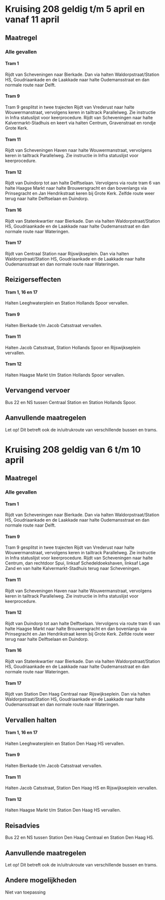 # Kruising 208 geldig t/m 5 april en vanaf 11 april
## Maatregel
### Alle gevallen

#### Tram 1
Rijdt van Scheveningen naar Bierkade. Dan via halten Waldorpstraat/Station HS, Goudriaankade en de Laakkade naar halte Oudemansstraat en dan normale route naar Delft.

#### Tram 9
Tram 9 gesplitst in twee trajecten
Rijdt van Vrederust naar halte Wouwermanstraat, vervolgens keren in tailtrack Parallelweg. Zie instructie in Infra statuslijst voor keerprocedure.
Rijdt van Scheveningen naar halte Kalvermarkt-Stadhuis en keert via halten Centrum, Gravenstraat en rondje Grote Kerk. 

#### Tram 11 
Rijdt van Scheveningen Haven naar halte Wouwermanstraat, vervolgens keren in tailtrack Parallelweg. Zie instructie in Infra statuslijst voor keerprocedure.

#### Tram 12 
Rijdt van Duindorp tot aan halte Delftselaan. Vervolgens via route tram 6 van halte Haagse Markt naar halte Brouwersgracht en dan bovenlangs via Prinsegracht en Jan Hendrikstraat keren bij Grote Kerk. Zelfde route weer terug naar halte Delftselaan en Duindorp.

#### Tram 16 
Rijdt van Statenkwartier naar Bierkade. Dan via halten Waldorpstraat/Station HS, Goudriaankade en de Laakkade naar halte Oudemansstraat en dan normale route naar Wateringen. 

#### Tram 17 
Rijdt van Centraal Station naar Rijswijkseplein. Dan via halten Waldorpstraat/Station HS, Goudriaankade en de Laakkade naar halte Oudemansstraat en dan normale route naar Wateringen. 

## Reizigerseffecten

#### Tram 1, 16 en 17
Halten Leeghwaterplein en Station Hollands Spoor vervallen.

#### Tram 9
Halten Bierkade t/m Jacob Catsstraat vervallen.

#### Tram 11 
Halten Jacob Catsstraat, Station Hollands Spoor en Rijswijkseplein vervallen.

#### Tram 12 
Halten Haagse Markt t/m Station Hollands Spoor vervallen.

## Vervangend vervoer
Bus 22 en NS tussen Centraal Station en Station Hollands Spoor.

## Aanvullende maatregelen
Let op! Dit betreft ook de in/uitrukroute van verschillende bussen en trams. 

# Kruising 208 geldig van 6 t/m 10 april 
## Maatregel
### Alle gevallen

#### Tram 1
Rijdt van Scheveningen naar Bierkade. Dan via halten Waldorpstraat/Station HS, Goudriaankade en de Laakkade naar halte Oudemansstraat en dan normale route naar Delft.

#### Tram 9
Tram 9 gesplitst in twee trajecten
Rijdt van Vrederust naar halte Wouwermanstraat, vervolgens keren in tailtrack Parallelweg. Zie instructie in Infra statuslijst voor keerprocedure.
Rijdt van Scheveningen naar halte Centrum, dan rechtdoor Spui, linksaf Schedeldoekshaven, linksaf Lage Zand en van halte Kalvermarkt-Stadhuis terug naar Scheveningen. 

#### Tram 11 
Rijdt van Scheveningen Haven naar halte Wouwermanstraat, vervolgens keren in tailtrack Parallelweg. Zie instructie in Infra statuslijst voor keerprocedure.

#### Tram 12 
Rijdt van Duindorp tot aan halte Delftselaan. Vervolgens via route tram 6 van halte Haagse Markt naar halte Brouwersgracht en dan bovenlangs via Prinsegracht en Jan Hendrikstraat keren bij Grote Kerk. Zelfde route weer terug naar halte Delftselaan en Duindorp.

#### Tram 16 
Rijdt van Statenkwartier naar Bierkade. Dan via halten Waldorpstraat/Station HS, Goudriaankade en de Laakkade naar halte Oudemansstraat en dan normale route naar Wateringen. 

#### Tram 17 
Rijdt van Station Den Haag Centraal naar Rijswijkseplein. Dan via halten Waldorpstraat/Station HS, Goudriaankade en de Laakkade naar halte Oudemansstraat en dan normale route naar Wateringen. 

## Vervallen halten

#### Tram 1, 16 en 17
Halten Leeghwaterplein en Station Den Haag HS vervallen.

#### Tram 9
Halten Bierkade t/m Jacob Catsstraat vervallen.

#### Tram 11 
Halten Jacob Catsstraat, Station Den Haag HS en Rijswijkseplein vervallen.

#### Tram 12 
Halten Haagse Markt t/m Station Den Haag HS vervallen.

## Reisadvies
Bus 22 en NS tussen Station Den Haag Centraal en Station Den Haag HS.

## Aanvullende maatregelen
Let op! Dit betreft ook de in/uitrukroute van verschillende bussen en trams. 

## Andere mogelijkheden
Niet van toepassing
